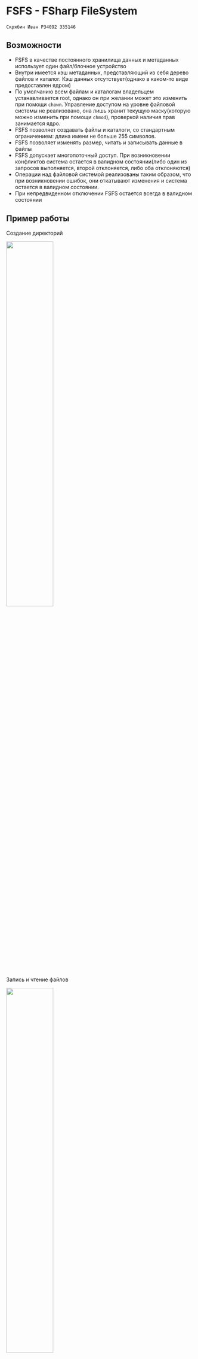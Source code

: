 # FSFS - FSharp FileSystem

`Скрябин Иван P34092 335146`

## Возможности
- FSFS в качестве постоянного хранилища данных и метаданных использует один файл/блочное устройство
- Внутри имеется кэш метаданных, представляющий из себя дерево файлов и каталог. Кэш данных отсутствует(однако в каком-то виде предоставлен ядром)
- По умолчанию всем файлам и каталогам владельцем устанавливается root, однако он при желании может это изменить при помощи `chown`. Управление доступом на уровне файловой системы не реализовано, она лишь хранит текущую маску(которую можно изменить при помощи `chmod`), проверкой наличия прав занимается ядро.
- FSFS позволяет создавать файлы и каталоги, со стандартным ограничением: длина имени не больше 255 символов.
- FSFS позволяет изменять размер, читать и записывать данные в файлы
- FSFS допускает многопоточный доступ. При возникновении конфликтов система остается в валидном состоянии(либо один из запросов выполняется, второй отклоняется, либо оба отклоняются)
- Операции над файловой системой реализованы таким образом, что при возникновении ошибок, они откатывают изменения и система остается в валидном состоянии.
- При непредвиденном отключении FSFS остается всегда в валидном состоянии

## Пример работы

Создание директорий

<img src="https://github.com/user-attachments/assets/a7af5ac3-8ce2-47fa-888f-41632d2c4097" width=50% height=50%>

Запись и чтение файлов

<img src="https://github.com/user-attachments/assets/3c48e028-3baa-4169-b54b-235b59c137db" width=50% height=50%>


[Здесь](https://github.com/Malevrovich/FSharpFS/tree/main/tests/unit/scripts) находятся скрипты, для тестирования

Один из тестовых сценариев. FSFS монтируется в /tmp/fsfs
```bash
dd if=/dev/random of=/tmp/fsfs_test_data bs=4096 count=100

dd if=/tmp/fsfs_test_data of=/tmp/fsfs/small bs=1 count=1
dd if=/tmp/fsfs_test_data of=/tmp/fsfs/small bs=1 count=10
dd if=/tmp/fsfs_test_data of=/tmp/fsfs/small bs=1 count=100
dd if=/tmp/fsfs_test_data of=/tmp/fsfs/small bs=1 count=1000

dd if=/tmp/fsfs_test_data of=/tmp/fsfs_test_cut bs=1 count=1000
cmp /tmp/fsfs/small /tmp/fsfs_test_cut
```
![image](https://github.com/user-attachments/assets/a4b187fe-f18f-4853-8176-12b10717a7e7)
